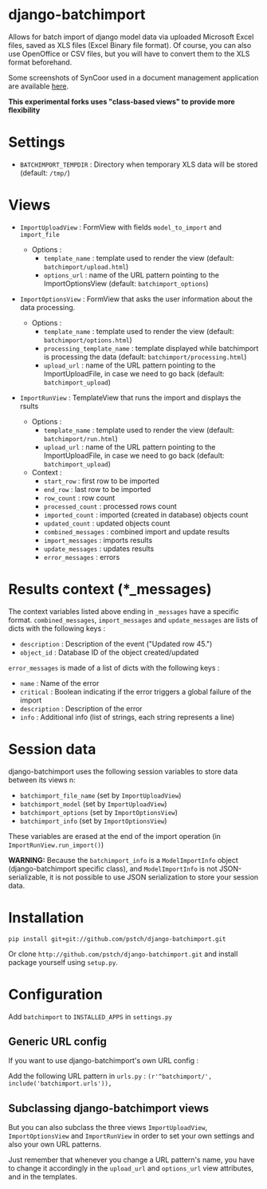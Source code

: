 # django-batchimport

Allows for batch import of django model data via uploaded Microsoft Excel files, saved as XLS files (Excel Binary file format). 
Of course, you can also use OpenOffice or CSV files, but you will have to convert them to the XLS format beforehand.

Some screenshots of SynCoor used in a document management application are available [here](http://imgur.com/a/4MWTf#0).

**This experimental forks uses "class-based views" to provide more flexibility**

# Settings

 - `BATCHIMPORT_TEMPDIR` : Directory when temporary XLS data will be stored (default: `/tmp/`)

# Views

 - `ImportUploadView` : FormView with fields `model_to_import` and `import_file`
   - Options :
     - `template_name` : template used to render the view (default: `batchimport/upload.html`)
	 - `options_url` : name of the URL pattern pointing to the ImportOptionsView (default: `batchimport_options`)

 - `ImportOptionsView` : FormView that asks the user information about the data processing.
   - Options :
     - `template_name` : template used to render the view (default: `batchimport/options.html`)
	 - `processing_template_name` : template displayed while batchimport is processing the data (default: `batchimport/processing.html`)
	 - `upload_url` : name of the URL pattern pointing to the ImportUploadFile, in case we need to go back (default: `batchimport_upload`)

 - `ImportRunView` : TemplateView that runs the import and displays the rsults
   - Options :
     - `template_name` : template used to render the view (default: `batchimport/run.html`)
	 - `upload_url` : name of the URL pattern pointing to the ImportUploadFile, in case we need to go back (default: `batchimport_upload`)
   - Context :
     - `start_row` : first row to be imported
	 - `end_row` : last row to be imported
	 - `row_count` : row count
	 - `processed_count` : processed rows count
	 - `imported_count` : imported (created in database) objects count
	 - `updated_count` : updated objects count
	 - `combined_messages` : combined import and update results
	 - `import_messages` : imports results
	 - `update_messages` : updates results
	 - `error_messages` : errors

# Results context (*_messages)

The context variables listed above ending in `_messages` have a specific format. `combined_messages`, `import_messages` and `update_messages` are lists of dicts with the following keys :
 - `description` : Description of the event ("Updated row 45.")
 - `object_id` : Database ID of the object created/updated

`error_messages` is made of a list of dicts with the following keys :
 - `name` : Name of the error
 - `critical` : Boolean indicating if the error triggers a global failure of the import
 - `description` : Description of the error
 - `info` : Additional info (list of strings, each string represents a line)

# Session data

django-batchimport uses the following session variables to store data between its views n:
 - `batchimport_file_name` (set by `ImportUploadView`)
 - `batchimport_model` (set by `ImportUploadView`)
 - `batchimport_options` (set by `ImportOptionsView`)
 - `batchimport_info` (set by `ImportOptionsView`)

These variables are erased at the end of the import operation (in `ImportRunView.run_import()`)

**WARNING:** Because the `batchimport_info` is a `ModelImportInfo` object (django-batchimport specific class), and `ModelImportInfo` is not JSON-serializable, it is not possible to use JSON serialization to store your session data.

# Installation

`pip install git+git://github.com/pstch/django-batchimport.git`

Or clone `http://github.com/pstch/django-batchimport.git` and install package yourself using `setup.py`.

# Configuration

Add `batchimport` to `INSTALLED_APPS` in `settings.py`

## Generic URL config

If you want to use django-batchimport's own URL config :

Add the following URL pattern in `urls.py` :
`(r'^batchimport/', include('batchimport.urls')),`

## Subclassing django-batchimport views

But you can also subclass the three views `ImportUploadView`, `ImportOptionsView` and `ImportRunView` in order to set your own settings and also your own URL patterns.

Just remember that whenever you change a URL pattern's name, you have to change it accordingly in the `upload_url` and `options_url` view attributes, and in the templates.
